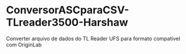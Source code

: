 # ConversorASCparaCSV-TLreader3500-Harshaw

Converter arquivo de dados do TL Reader UFS para formato compatível com OriginLab
